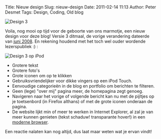 Title: Nieuw design
Slug: nieuw-design
Date: 2011-02-14 11:13
Author: Peter Desmet
Tags: Design, Coding, Old blog

![Design 3](|filename|/images/2011-design-v3-homepage.png)

Voila, nog mooi op tijd voor de geboorte van ons marmotje, een nieuw design voor deze blog! Versie 3 ditmaal, de vorige verandering dateerde van [juni 2008](|filename|/posts/2008/tijd-voor-een-nieuwe-zomerjurk.md). En rekening houdend met het toch wel ouder wordende lezerspubliek :) :

![Design 3 op iPod](|filename|/images/2011-design-v3-ipod.png)

* Grotere tekst
* Grotere foto's
* Grote iconen om op te klikken
* Gebruiksvriendelijker voor dikke vingers op een iPod Touch.
* Eenvoudige categorieën in de blog en portfolio om berichten te filteren.
* Geen (lege) "over mij" pagina meer, de homepagina zegt genoeg.
* Navigeren naar het vorige of volgende bericht kan nu met de pijltjes op je toetsenbord (in Firefox althans) of met de grote iconen onderaan de pagina.
* De website lijkt min of meer te werken in Internet Explorer, al zal je van meer kunnen genieten (tekst schaduw! transparante hover!) in een [moderne browser](http://www.whatbrowser.org/nl/).

Een reactie nalaten kan nog altijd, dus laat maar weten wat je ervan vindt!